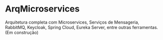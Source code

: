 # ArqMicroservices
Arquitetura completa com Microservices, Serviços de Mensageria, RabbitMQ, Keycloak, Spring Cloud, Eureka Server, entre outras ferramentas. (Em construção)
